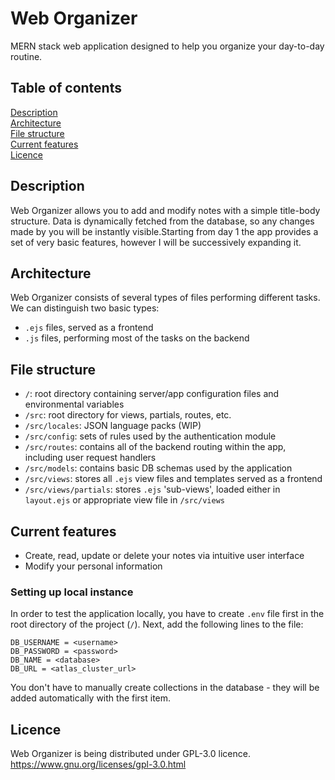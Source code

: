 # Web Organizer
MERN stack web application designed to help you organize your day-to-day routine.

## Table of contents
[Description](#description)<br />
[Architecture](#architecture)<br />
[File structure](#file-structure)<br />
[Current features](#current-features)<br />
[Licence](#licence)<br />

## Description
Web Organizer allows you to add and modify notes with a simple title-body structure. Data is dynamically fetched from the database, so any changes made by you will be instantly visible.Starting from day 1 the app provides a set of very basic features, however I will be successively expanding it.

## Architecture
Web Organizer consists of several types of files performing different tasks. We can distinguish two basic types:
- `.ejs` files, served as a frontend
- `.js` files, performing most of the tasks on the backend

## File structure
- `/`: root directory containing server/app configuration files and environmental variables<br />
- `/src`: root directory for views, partials, routes, etc.<br />
- `/src/locales`: JSON language packs (WIP)<br />
- `/src/config`: sets of rules used by the authentication module<br />
- `/src/routes`: contains all of the backend routing within the app, including user request handlers<br />
- `/src/models`: contains basic DB schemas used by the application<br />
- `/src/views`: stores all `.ejs` view files and templates served as a frontend<br />
- `/src/views/partials`: stores `.ejs` 'sub-views', loaded either in `layout.ejs` or appropriate view file in `/src/views`<br />

## Current features
- Create, read, update or delete your notes via intuitive user interface<br />
- Modify your personal information<br/>

### Setting up local instance
In order to test the application locally, you have to create `.env` file first in the root directory of the project (`/`).
Next, add the following lines to the file:
```
DB_USERNAME = <username>
DB_PASSWORD = <password>
DB_NAME = <database>
DB_URL = <atlas_cluster_url>
```

You don't have to manually create collections in the database - they will be added automatically with the first item.

## Licence
Web Organizer is being distributed under GPL-3.0 licence.<br />
https://www.gnu.org/licenses/gpl-3.0.html

